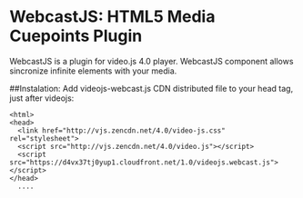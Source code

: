 WebcastJS: HTML5 Media Cuepoints Plugin
=======================================

WebcastJS is a plugin for video.js 4.0 player. WebcastJS component allows
sincronize infinite elements with your media.

##Instalation:
Add videojs-webcast.js CDN distributed file to your head tag, just after
videojs:

	<html>
    <head>
      <link href="http://vjs.zencdn.net/4.0/video-js.css" rel="stylesheet">
      <script src="http://vjs.zencdn.net/4.0/video.js"></script>
      <script src="https://d4vx37tj0yup1.cloudfront.net/1.0/videojs.webcast.js"></script>
    </head>
      ....
	